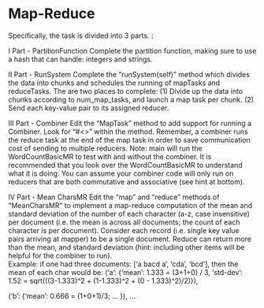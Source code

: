 # Map-Reduce

Specifically, the task is divided into 3 parts. :

I Part - PartitionFunction 
Complete the partition function, making sure to use a hash that can handle: integers and strings.

II Part - RunSystem 
Complete the “runSystem(self)” method which divides the data into chunks and schedules the running of mapTasks and reduceTasks. The are two places to complete:
(1) Divide up the data into chunks according to num_map_tasks, and launch a map task per chunk.
(2) Send each key-value pair to its assigned reducer.

III Part - Combiner
Edit the “MapTask” method to add support for running a Combiner. Look for “#<<COMPLETE>>”  within the method. Remember, a combiner runs the reduce task at the end of the map task in order to save communication cost of sending to multiple reducers. Note: main will run the WordCountBasicMR to test with and without the combiner. It is recommended that you look over the WordCountBasicMR to understand what it is doing.  You can assume your combiner code will only run on reducers that are both commutative and associative (see hint at bottom).

IV Part - Mean CharsMR 
Edit the “map” and “reduce” methods of “MeanCharsMR” to implement a map-reduce computation of the mean and standard deviation of the number of each character (a-z, case insensitive) per document (i.e. the mean is across all documents; the count of each character is per document). Consider each record (i.e. single key value pairs arriving at mapper) to be a single document. Reduce can return more than the mean, and standard deviation (hint: including other items will be helpful for the combiner to run).  
Example: if one had three documents: [‘a bacd a’, ‘cda’, ‘bcd’], then the mean of each char would be:
(‘a’: {‘mean’: 1.333 = (3+1+0) / 3, ‘std-dev’: 1.52 = sqrt(((3-1.333)^2 + (1-1.333)^2 + (0 - 1.333)^2)/2)}),

(‘b’: {‘mean’: 0.666 = (1+0+1)/3; … }), …
